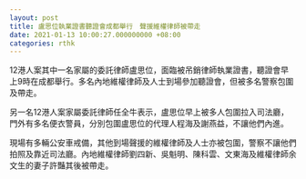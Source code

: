 ```yaml
---
layout: post
title: 盧思位執業證書聽證會成都舉行　聲援維權律師被帶走
date: 2021-01-13 10:00:27.000000000 +08:00
categories: rthk
---
```


12港人案其中一名家屬的委託律師盧思位，面臨被吊銷律師執業證書，聽證會早上9時在成都舉行。多名內地維權律師及人士到場參加聽證會，但被多名警察包圍及帶走。

另一名12港人案家屬委託律師任全牛表示，盧思位早上被多人包圍拉入司法廳，門外有多名便衣警員，分別包圍盧思位的代理人程海及謝燕益，不讓他們內進。

現場有多輛公安車戒備，其他到場聲援的維權律師及人士亦被包圍，警察不讓他們拍照及靠近司法廳。內地維權律師劉四新、吳魁明、陳科雲、文東海及維權律師余文生的妻子許豔其後被帶走。
